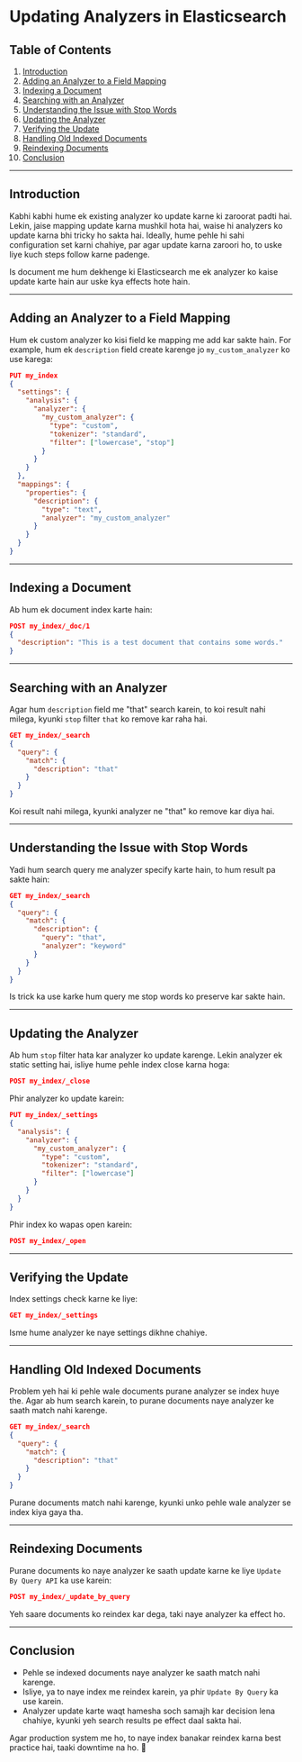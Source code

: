 # Updating Analyzers in Elasticsearch

## Table of Contents
1. [Introduction](#introduction)
2. [Adding an Analyzer to a Field Mapping](#adding-an-analyzer-to-a-field-mapping)
3. [Indexing a Document](#indexing-a-document)
4. [Searching with an Analyzer](#searching-with-an-analyzer)
5. [Understanding the Issue with Stop Words](#understanding-the-issue-with-stop-words)
6. [Updating the Analyzer](#updating-the-analyzer)
7. [Verifying the Update](#verifying-the-update)
8. [Handling Old Indexed Documents](#handling-old-indexed-documents)
9. [Reindexing Documents](#reindexing-documents)
10. [Conclusion](#conclusion)

---

## Introduction
Kabhi kabhi hume ek existing analyzer ko update karne ki zaroorat padti hai. Lekin, jaise mapping update karna mushkil hota hai, waise hi analyzers ko update karna bhi tricky ho sakta hai. Ideally, hume pehle hi sahi configuration set karni chahiye, par agar update karna zaroori ho, to uske liye kuch steps follow karne padenge.

Is document me hum dekhenge ki Elasticsearch me ek analyzer ko kaise update karte hain aur uske kya effects hote hain.

---

## Adding an Analyzer to a Field Mapping
Hum ek custom analyzer ko kisi field ke mapping me add kar sakte hain. For example, hum ek `description` field create karenge jo `my_custom_analyzer` ko use karega:

```json
PUT my_index
{
  "settings": {
    "analysis": {
      "analyzer": {
        "my_custom_analyzer": {
          "type": "custom",
          "tokenizer": "standard",
          "filter": ["lowercase", "stop"]
        }
      }
    }
  },
  "mappings": {
    "properties": {
      "description": {
        "type": "text",
        "analyzer": "my_custom_analyzer"
      }
    }
  }
}
```

---

## Indexing a Document
Ab hum ek document index karte hain:

```json
POST my_index/_doc/1
{
  "description": "This is a test document that contains some words."
}
```

---

## Searching with an Analyzer
Agar hum `description` field me "that" search karein, to koi result nahi milega, kyunki `stop` filter `that` ko remove kar raha hai.

```json
GET my_index/_search
{
  "query": {
    "match": {
      "description": "that"
    }
  }
}
```

Koi result nahi milega, kyunki analyzer ne "that" ko remove kar diya hai.

---

## Understanding the Issue with Stop Words
Yadi hum search query me analyzer specify karte hain, to hum result pa sakte hain:

```json
GET my_index/_search
{
  "query": {
    "match": {
      "description": {
        "query": "that",
        "analyzer": "keyword"
      }
    }
  }
}
```

Is trick ka use karke hum query me stop words ko preserve kar sakte hain.

---

## Updating the Analyzer
Ab hum `stop` filter hata kar analyzer ko update karenge. Lekin analyzer ek static setting hai, isliye hume pehle index close karna hoga:

```json
POST my_index/_close
```

Phir analyzer ko update karein:

```json
PUT my_index/_settings
{
  "analysis": {
    "analyzer": {
      "my_custom_analyzer": {
        "type": "custom",
        "tokenizer": "standard",
        "filter": ["lowercase"]
      }
    }
  }
}
```

Phir index ko wapas open karein:

```json
POST my_index/_open
```

---

## Verifying the Update
Index settings check karne ke liye:

```json
GET my_index/_settings
```

Isme hume analyzer ke naye settings dikhne chahiye.

---

## Handling Old Indexed Documents
Problem yeh hai ki pehle wale documents purane analyzer se index huye the. Agar ab hum search karein, to purane documents naye analyzer ke saath match nahi karenge.

```json
GET my_index/_search
{
  "query": {
    "match": {
      "description": "that"
    }
  }
}
```

Purane documents match nahi karenge, kyunki unko pehle wale analyzer se index kiya gaya tha.

---

## Reindexing Documents
Purane documents ko naye analyzer ke saath update karne ke liye `Update By Query API` ka use karein:

```json
POST my_index/_update_by_query
```

Yeh saare documents ko reindex kar dega, taki naye analyzer ka effect ho.

---

## Conclusion
- Pehle se indexed documents naye analyzer ke saath match nahi karenge.
- Isliye, ya to naye index me reindex karein, ya phir `Update By Query` ka use karein.
- Analyzer update karte waqt hamesha soch samajh kar decision lena chahiye, kyunki yeh search results pe effect daal sakta hai.

Agar production system me ho, to naye index banakar reindex karna best practice hai, taaki downtime na ho. 🚀

